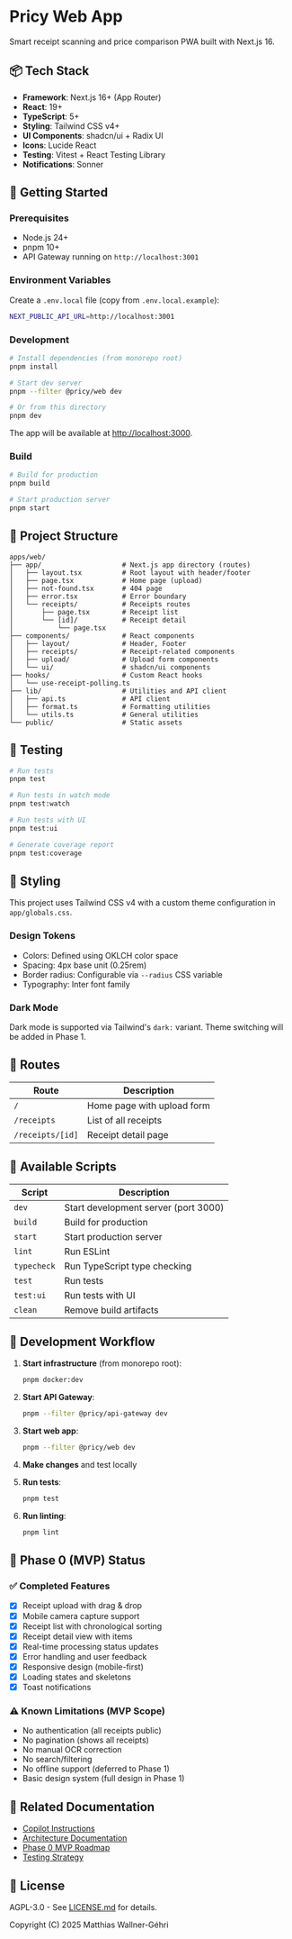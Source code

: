 # Pricy Web App

Smart receipt scanning and price comparison PWA built with Next.js 16.

## 📦 Tech Stack

- **Framework**: Next.js 16+ (App Router)
- **React**: 19+
- **TypeScript**: 5+
- **Styling**: Tailwind CSS v4+
- **UI Components**: shadcn/ui + Radix UI
- **Icons**: Lucide React
- **Testing**: Vitest + React Testing Library
- **Notifications**: Sonner

## 🚀 Getting Started

### Prerequisites

- Node.js 24+
- pnpm 10+
- API Gateway running on `http://localhost:3001`

### Environment Variables

Create a `.env.local` file (copy from `.env.local.example`):

```bash
NEXT_PUBLIC_API_URL=http://localhost:3001
```

### Development

```bash
# Install dependencies (from monorepo root)
pnpm install

# Start dev server
pnpm --filter @pricy/web dev

# Or from this directory
pnpm dev
```

The app will be available at [http://localhost:3000](http://localhost:3000).

### Build

```bash
# Build for production
pnpm build

# Start production server
pnpm start
```

## 📁 Project Structure

```
apps/web/
├── app/                    # Next.js app directory (routes)
│   ├── layout.tsx          # Root layout with header/footer
│   ├── page.tsx            # Home page (upload)
│   ├── not-found.tsx       # 404 page
│   ├── error.tsx           # Error boundary
│   └── receipts/           # Receipts routes
│       ├── page.tsx        # Receipt list
│       └── [id]/           # Receipt detail
│           └── page.tsx
├── components/             # React components
│   ├── layout/             # Header, Footer
│   ├── receipts/           # Receipt-related components
│   ├── upload/             # Upload form components
│   └── ui/                 # shadcn/ui components
├── hooks/                  # Custom React hooks
│   └── use-receipt-polling.ts
├── lib/                    # Utilities and API client
│   ├── api.ts              # API client
│   ├── format.ts           # Formatting utilities
│   └── utils.ts            # General utilities
└── public/                 # Static assets
```

## 🧪 Testing

```bash
# Run tests
pnpm test

# Run tests in watch mode
pnpm test:watch

# Run tests with UI
pnpm test:ui

# Generate coverage report
pnpm test:coverage
```

## 🎨 Styling

This project uses Tailwind CSS v4 with a custom theme configuration in `app/globals.css`.

### Design Tokens

- Colors: Defined using OKLCH color space
- Spacing: 4px base unit (0.25rem)
- Border radius: Configurable via `--radius` CSS variable
- Typography: Inter font family

### Dark Mode

Dark mode is supported via Tailwind's `dark:` variant. Theme switching will be added in Phase 1.

## 📱 Routes

| Route            | Description                |
| ---------------- | -------------------------- |
| `/`              | Home page with upload form |
| `/receipts`      | List of all receipts       |
| `/receipts/[id]` | Receipt detail page        |

## 🔧 Available Scripts

| Script      | Description                          |
| ----------- | ------------------------------------ |
| `dev`       | Start development server (port 3000) |
| `build`     | Build for production                 |
| `start`     | Start production server              |
| `lint`      | Run ESLint                           |
| `typecheck` | Run TypeScript type checking         |
| `test`      | Run tests                            |
| `test:ui`   | Run tests with UI                    |
| `clean`     | Remove build artifacts               |

## 🚦 Development Workflow

1. **Start infrastructure** (from monorepo root):

   ```bash
   pnpm docker:dev
   ```

2. **Start API Gateway**:

   ```bash
   pnpm --filter @pricy/api-gateway dev
   ```

3. **Start web app**:

   ```bash
   pnpm --filter @pricy/web dev
   ```

4. **Make changes** and test locally

5. **Run tests**:

   ```bash
   pnpm test
   ```

6. **Run linting**:
   ```bash
   pnpm lint
   ```

## 🎯 Phase 0 (MVP) Status

### ✅ Completed Features

- [x] Receipt upload with drag & drop
- [x] Mobile camera capture support
- [x] Receipt list with chronological sorting
- [x] Receipt detail view with items
- [x] Real-time processing status updates
- [x] Error handling and user feedback
- [x] Responsive design (mobile-first)
- [x] Loading states and skeletons
- [x] Toast notifications

### ⚠️ Known Limitations (MVP Scope)

- No authentication (all receipts public)
- No pagination (shows all receipts)
- No manual OCR correction
- No search/filtering
- No offline support (deferred to Phase 1)
- Basic design system (full design in Phase 1)

## 🔗 Related Documentation

- [Copilot Instructions](../../.github/copilot-instructions.md)
- [Architecture Documentation](../../docs/architecture.md)
- [Phase 0 MVP Roadmap](../../docs/phases/phase-0-mvp/)
- [Testing Strategy](../../docs/guides/testing-strategy.md)

## 📄 License

AGPL-3.0 - See [LICENSE.md](../../LICENSE.md) for details.

Copyright (C) 2025 Matthias Wallner-Géhri
